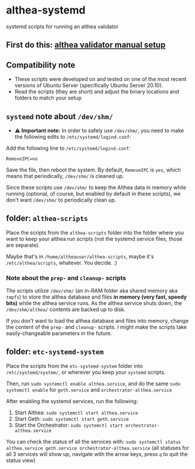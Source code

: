 # althea-systemd
systemd scripts for running an althea validator

## First do this: [althea validator manual setup](https://github.com/althea-net/althea-chain/blob/main/docs/althea/althea-testnet-docs/setting-up-a-validator-manual.md)

## Compatibility note
* These scripts were developed on and tested on one of the most recent versions of Ubuntu Server (specifically Ubuntu Server 20.10).
* Read the scripts (they are short) and adjust the binary locations and folders to match your setup

## `systemd` note about `/dev/shm/`
* ⚠️ **Important note:** In order to safely use `/dev/shm/`, you need to make the following edits to `/etc/systemd/logind.conf`:

Add the following line to `/etc/systemd/logind.conf`:

`RemoveIPC=no`

Save the file, then reboot the system. By default, `RemoveIPC` is `yes`, which means that periodically, `/dev/shm/` is cleaned up.

Since these scripts use `/dev/shm/` to keep the Althea data in memory while running (optional, of course, but enabled by default in these scripts), we don't want `/dev/shm/` to periodically clean up.

## folder: `althea-scripts`
Place the scripts from the `althea-scripts` folder into the folder where you want to keep your althea run scripts (not the systemd service files, those are separate).

Maybe that's in `/home/altheauser/althea-scripts`, maybe it's `/etc/althea/scripts`, whatever. You decide. :)

### Note about the `prep-` and `cleanup-` scripts
The scripts utilize `/dev/shm/` (an in-RAM folder aka shared memory aka `tmpfs`) to store the althea database and files **in memory (very fast, speedy bits)** while the althea service runs. As the althea service shuts down, the `/dev/shm/althea/` contents are backed up to disk.

If you don't want to load the althea database and files into memory, change the content of the `prep-` and `cleanup-` scripts. I might make the scripts take easily-changeable parameters in the future.

## folder: `etc-systemd-system`
Place the scripts from the `etc-systemd-system` folder into `/etc/systemd/system/`, or wherever you keep your `systemd` scripts.

Then, run `sudo systemctl enable althea.service`, and do the same `sudo systemctl enable` for `geth.service` and `orchestrator-althea.service`

After enabling the systemd services, run the following:

1. Start Althea: `sudo systemctl start althea.service`
1. Start Geth: `sudo systemctl start geth.service`
1. Start the Orchestrator: `sudo systemctl start orchestrator-althea.service`

You can check the status of all the services with: `sudo systemctl status althea.service geth.service orchestrator-althea.service` (all statuses for all 3 services will show up, navigate with the arrow keys, press `q` to quit the status view)
